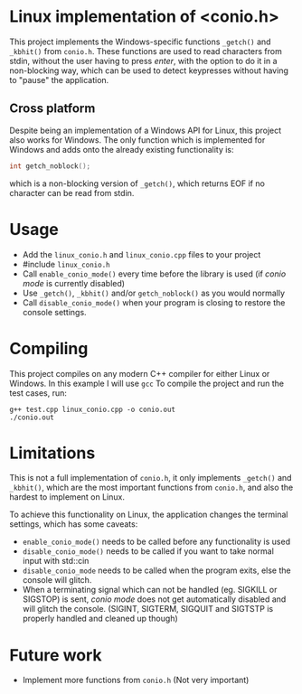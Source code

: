 # Linux implementation of <conio.h>
This project implements the Windows-specific functions `_getch()` and `_kbhit()` from `conio.h`. These functions are used to read characters from stdin, without the user having to press *enter*, with the option to do it in a non-blocking way, which can be used to detect keypresses without having to "pause" the application.

## Cross platform
Despite being an implementation of a Windows API for Linux, this project also works for Windows. The only function which is implemented for Windows and adds onto the already existing functionality is:
```c++
int getch_noblock(); 
```
which is a non-blocking version of `_getch()`, which returns EOF if no character can be read from stdin.

# Usage
* Add the `linux_conio.h` and `linux_conio.cpp` files to your project
* #include `linux_conio.h`
* Call `enable_conio_mode()` every time before the library is used (if *conio mode* is currently disabled)
* Use `_getch()`, `_kbhit()` and/or `getch_noblock()` as you would normally 
* Call `disable_conio_mode()` when your program is closing to restore the console settings.

# Compiling
This project compiles on any modern C++ compiler for either Linux or Windows. In this example I will use `gcc`
To compile the project and run the test cases, run:
```
g++ test.cpp linux_conio.cpp -o conio.out
./conio.out
```

# Limitations
This is not a full implementation of `conio.h`, it only implements `_getch()` and `_kbhit()`, which are the most important functions from `conio.h`, and also the hardest to implement on Linux.

To achieve this functionality on Linux, the application changes the terminal settings, which has some caveats:
* `enable_conio_mode()` needs to be called before any functionality is used
* `disable_conio_mode()` needs to be called if you want to take normal input with std::cin
* `disable_conio_mode` needs to be called when the program exits, else the console will glitch.
* When a terminating signal which can not be handled (eg. SIGKILL or SIGSTOP) is sent, *conio mode* does not get automatically disabled and will glitch the console. (SIGINT, SIGTERM, SIGQUIT and SIGTSTP is properly handled and cleaned up though)

# Future work
* Implement more functions from `conio.h` (Not very important)